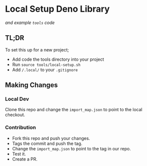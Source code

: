 # Local Setup Deno Library
_and example `tools` code_

## TL;DR

To set this up for a new project;
- Add code the tools directory into your project
- Run `source tools/local-setup.sh`
- Add `/.local/` to your `.gitignore`

## Making Changes

### Local Dev

Clone this repo and change the `import_map.json` to point to the local checkout.

### Contribution

- Fork this repo and push your changes.
- Tags the commit and push the tag.
- Change the `import_map.json` to point to the tag in our repo.
- Test it.
- Create a PR.